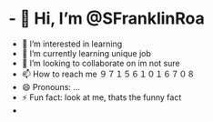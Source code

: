 # - 👋 Hi, I’m @SFranklinRoa
- 👀 I’m interested in learning
- 🌱 I’m currently learning unique job
- 💞️ I’m looking to collaborate on im not sure
- 📫 How to reach me ９７１５６１０１６７０８
- 😄 Pronouns: ...
- ⚡ Fun fact: look at me, thats the funny fact
-
<!---
SFranklinRoa/SFranklinRoa is a ✨ special ✨ repository because its `README.md` (this file) appears on your GitHub profile.
You can click the Preview link to take a look at your changes.
--->
